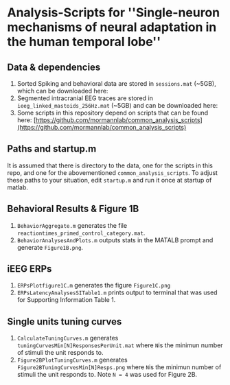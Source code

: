 # Analysis-Scripts for ''Single-neuron mechanisms of neural adaptation in the human temporal lobe''

## Data & dependencies
1. Sorted Spiking and behavioral data are stored in `sessions.mat` (~5GB), which can be downloaded here: 
2. Segmented intracranial EEG traces are stored in `ieeg_linked_mastoids_256Hz.mat` (~5GB) and can be downloaded here: 
3. Some scripts in this repository depend on scripts that can be found here: [https://github.com/mormannlab/common_analysis_scripts](https://github.com/mormannlab/common_analysis_scripts)

## Paths and startup.m
It is assumed that there is directory to the data, one for the scripts in this repo, and one for the abovementioned `common_analysis_scripts`. To adjust these paths to your situation, edit `startup.m` and run it once at startup of matlab.

## Behavioral Results & Figure 1B
1. `BehaviorAggregate.m` generates the file `reactiontimes_primed_control_category.mat`.
2. `BehaviorAnalysesAndPlots.m` outputs stats in the MATALB prompt and generate `Figure1B.png`.

## iEEG ERPs
1. `ERPsPlotfigure1C.m` generates the figure `Figure1C.png`
2. `ERPsLatencyAnalysesSITable1.m` prints output to terminal that was used for Supporting Information Table 1. 

## Single units tuning curves
1. `CalculateTuningCurves.m` generates `tuningCurvesMin[N]ResponsesPerUnit.mat` where `N`is the minimun number of stimuli the unit responds to.
2. `Figure2BPlotTuningCurves.m` generates  `Figure2BTuningCurvesMin[N]Resps.png` where `N`is the minimun number of stimuli the unit responds to. Note `N = 4` was used for Figure 2B.
